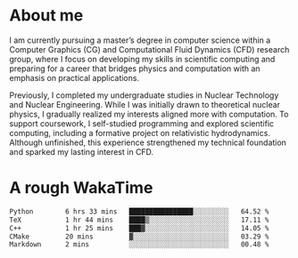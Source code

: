 # About me

I am currently pursuing a master’s degree in computer science within a Computer Graphics (CG) and Computational Fluid Dynamics (CFD) research group, where I focus on developing my skills in scientific computing and preparing for a career that bridges physics and computation with an emphasis on practical applications.

Previously, I completed my undergraduate studies in Nuclear Technology and Nuclear Engineering. While I was initially drawn to theoretical nuclear physics, I gradually realized my interests aligned more with computation. To support coursework, I self-studied programming and explored scientific computing, including a formative project on relativistic hydrodynamics. Although unfinished, this experience strengthened my technical foundation and sparked my lasting interest in CFD.

# A rough WakaTime

<!--START_SECTION:waka-->

```txt
Python        6 hrs 33 mins   ████████████████░░░░░░░░░   64.52 %
TeX           1 hr 44 mins    ████▒░░░░░░░░░░░░░░░░░░░░   17.11 %
C++           1 hr 25 mins    ███▓░░░░░░░░░░░░░░░░░░░░░   14.05 %
CMake         20 mins         ▓░░░░░░░░░░░░░░░░░░░░░░░░   03.29 %
Markdown      2 mins          ░░░░░░░░░░░░░░░░░░░░░░░░░   00.48 %
```

<!--END_SECTION:waka-->
